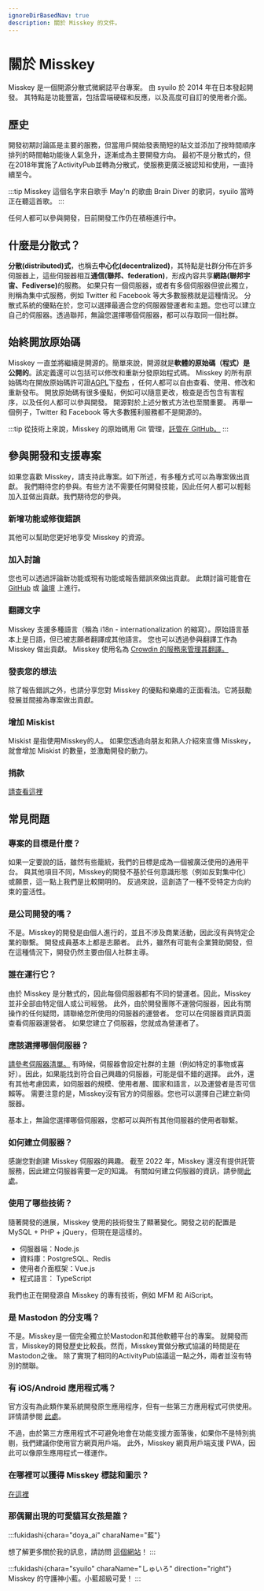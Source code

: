 ```yaml
---
ignoreDirBasedNav: true
description: 關於 Misskey 的文件。
---
```


# 關於 Misskey

Misskey 是一個開源分散式微網誌平台專案。
由 syuilo 於 2014 年在日本發起開發。
其特點是功能豐富，包括雲端硬碟和反應，以及高度可自訂的使用者介面。

## 歷史

開發初期討論區是主要的服務，但當用戶開始發表簡短的貼文並添加了按時間順序排列的時間軸功能後人氣急升，逐漸成為主要開發方向。
最初不是分散式的，但在2018年實施了ActivityPub並轉為分散式，使服務更廣泛被認知和使用，一直持續至今。

:::tip
Misskey 這個名字來自歌手 May'n 的歌曲 Brain Diver 的歌詞，syuilo 當時正在聽這首歌。
:::

任何人都可以參與開發，目前開發工作仍在積極進行中。

## 什麼是分散式？

<b>分散(distributed)式</b>，也稱去<b>中心化(decentralized)</b>，其特點是社群分佈在許多伺服器上，這些伺服器相互<b>通信(聯邦、federation)</b>，形成內容共享<b>網路(聯邦宇宙、Fediverse)</b>的服務。
如果只有一個伺服器，或者有多個伺服器但彼此獨立，則稱為集中式服務，例如 Twitter 和 Facebook 等大多數服務就是這種情況。
分散式系統的優點在於，您可以選擇最適合您的伺服器營運者和主題。您也可以建立自己的伺服器。透過聯邦，無論您選擇哪個伺服器，都可以存取同一個社群。

## 始終開放原始碼

Misskey 一直並將繼續是開源的。簡單來說，開源就是<b>軟體的原始碼（程式）是公開的</b>。該定義還可以包括可以修改和重新分發原始程式碼。
Misskey 的所有原始碼均在開放原始碼許可證[AGPL](https://github.com/misskey-dev/misskey/blob/develop/LICENSE)下[發布](https://github.com/misskey-dev) ，任何人都可以自由查看、使用、修改和重新發布。
開放原始碼有很多優點，例如可以隨意更改，檢查是否包含有害程序，以及任何人都可以參與開發。
開源對於上述分散式方法也至關重要。
再舉一個例子，Twitter 和 Facebook 等大多數獲利服務都不是開源的。

:::tip
從技術上來說，Misskey 的原始碼用 Git 管理，[託管在 GitHub。](https://github.com/misskey-dev)
:::

## 參與開發和支援專案

如果您喜歡 Misskey，請支持此專案。如下所述，有多種方式可以為專案做出貢獻。 我們期待您的參與。有些方法不需要任何開發技能，因此任何人都可以輕鬆加入並做出貢獻。我們期待您的參與。

### 新增功能或修復錯誤

其他可以幫助您更好地享受 Misskey 的資源。

### 加入討論

您也可以透過評論新功能或現有功能或報告錯誤來做出貢獻。
此類討論可能會在 [GitHub](https://github.com/misskey-dev) 或 [論壇](https://forum.misskey.io/) 上進行。

### 翻譯文字

Misskey 支援多種語言（稱為 i18n - internationalization 的縮寫）。原始語言基本上是日語，但已被志願者翻譯成其他語言。
您也可以透過參與翻譯工作為 Misskey 做出貢獻。
Misskey 使用名為 [Crowdin 的服務來管理其翻譯。](https://crowdin.com/project/misskey)

### 發表您的想法

除了報告錯誤之外，也請分享您對 Misskey 的優點和樂趣的正面看法。它將鼓勵發展並間接為專案做出貢獻。

### 增加 Miskist

Miskist 是指使用Misskey的人。 如果您透過向朋友和熟人介紹來宣傳 Misskey，就會增加 Miskist 的數量，並激勵開發的動力。

### 捐款

[請查看這裡](/docs/for-users/resources/donate/)

## 常見問題

### 專案的目標是什麼？

如果一定要說的話，雖然有些籠統，我們的目標是成為一個被廣泛使用的通用平台。
與其他項目不同，Misskey的開發不基於任何意識形態（例如反對集中化）或願景，這一點上我們是比較開明的。
反過來說，這創造了一種不受特定方向約束的靈活性。

<!-- TODO: ここにロードマップへのリンク -->

### 是公司開發的嗎？

不是。Misskey的開發是由個人進行的，並且不涉及商業活動，因此沒有與特定企業的聯繫。
開發成員基本上都是志願者。
此外，雖然有可能有企業贊助開發，但在這種情況下，開發仍然主要由個人社群主導。

### 誰在運行它？

由於 Misskey 是分散式的，因此每個伺服器都有不同的營運者。因此，Misskey並非全部由特定個人或公司經營。
此外，由於開發團隊不運營伺服器，因此有關操作的任何疑問，請聯絡您所使用的伺服器的運營者。
您可以在伺服器資訊頁面查看伺服器運營者。
如果您建立了伺服器，您就成為營運者了。

### 應該選擇哪個伺服器？

[請參考伺服器清單。](/servers/)
有時候，伺服器會設定社群的主題（例如特定的事物或喜好）。因此，如果能找到符合自己興趣的伺服器，可能是個不錯的選擇。
此外，還有其他考慮因素，如伺服器的規模、使用者層、國家和語言，以及運營者是否可信賴等。
需要注意的是，Misskey沒有官方的伺服器。您也可以選擇自己建立新伺服器。

基本上，無論您選擇哪個伺服器，您都可以與所有其他伺服器的使用者聯繫。

### 如何建立伺服器？

感謝您對創建 Misskey 伺服器的興趣。
截至 2022 年，Misskey 還沒有提供託管服務，因此建立伺服器需要一定的知識。
有關如何建立伺服器的資訊，請參閱[此處](/docs/for-admin/install/)。

### 使用了哪些技術？

隨著開發的進展，Misskey 使用的技術發生了顯著變化。開發之初的配置是MySQL + PHP + jQuery，但現在是這樣的。

- 伺服器端：Node.js
- 資料庫：PostgreSQL、Redis
- 使用者介面框架：Vue.js
- 程式語言： TypeScript

我們也正在開發源自 Misskey 的專有技術，例如 MFM 和 AiScript。

### 是 Mastodon 的分支嗎？

不是。Misskey是一個完全獨立於Mastodon和其他軟體平台的專案。
就開發而言，Misskey的開發歷史比較長。然而，Misskey實做分散式協議的時間是在Mastodon之後。
除了實現了相同的ActivityPub協議這一點之外，兩者並沒有特別的關聯。

### 有 iOS/Android 應用程式嗎？

官方沒有為此類作業系統開發原生應用程序，但有一些第三方應用程式可供使用。
詳情請參閱 [此處](/docs/for-users/resources/apps/)。

不過，由於第三方應用程式不可避免地會在功能支援方面落後，如果你不是特別挑剔，我們建議你使用官方網頁用戶端。
此外，Misskey 網頁用戶端支援 PWA，因此可以像原生應用程式一樣運作。

### 在哪裡可以獲得 Misskey 標誌和圖示？

[在這裡](/brand-assets/)

### 那偶爾出現的可愛貓耳女孩是誰？

:::fukidashi{chara="doya_ai" charaName="藍"}

想了解更多關於我的訊息，請訪問 [這個網站](https://xn--931a.moe/)！
:::

:::fukidashi{chara="syuilo" charaName="しゅいろ" direction="right"}
Misskey 的守護神小藍。小藍超級可愛！
:::
